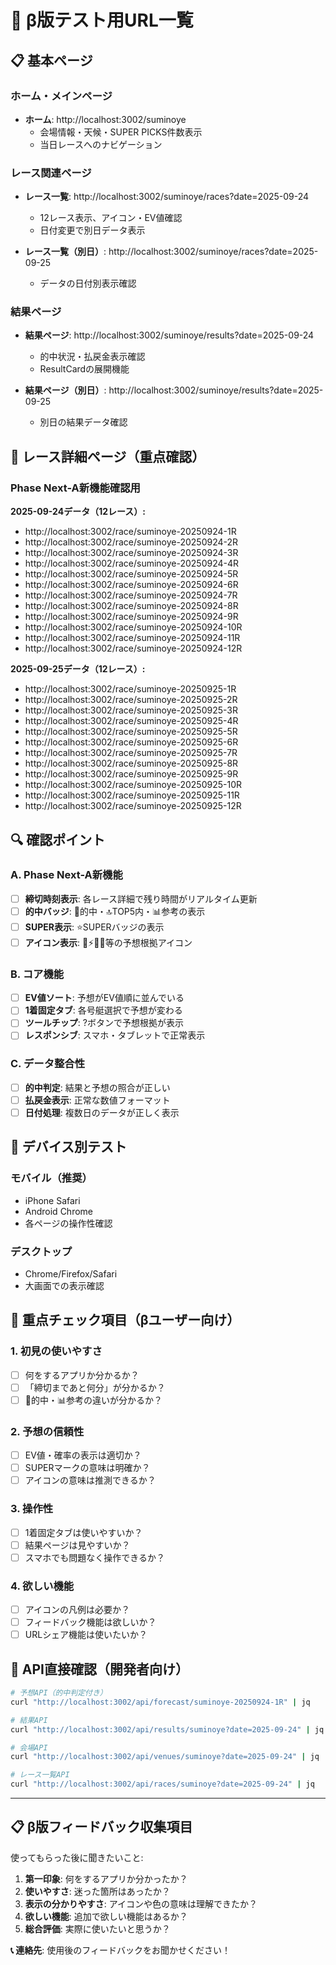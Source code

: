 # 🧪 β版テスト用URL一覧

## 📋 基本ページ

### ホーム・メインページ
- **ホーム**: http://localhost:3002/suminoye
  - 会場情報・天候・SUPER PICKS件数表示
  - 当日レースへのナビゲーション

### レース関連ページ
- **レース一覧**: http://localhost:3002/suminoye/races?date=2025-09-24
  - 12レース表示、アイコン・EV値確認
  - 日付変更で別日データ表示

- **レース一覧（別日）**: http://localhost:3002/suminoye/races?date=2025-09-25
  - データの日付別表示確認

### 結果ページ
- **結果ページ**: http://localhost:3002/suminoye/results?date=2025-09-24
  - 的中状況・払戻金表示確認
  - ResultCardの展開機能

- **結果ページ（別日）**: http://localhost:3002/suminoye/results?date=2025-09-25
  - 別日の結果データ確認

## 🎯 レース詳細ページ（重点確認）

### Phase Next-A新機能確認用

**2025-09-24データ（12レース）:**
- http://localhost:3002/race/suminoye-20250924-1R
- http://localhost:3002/race/suminoye-20250924-2R
- http://localhost:3002/race/suminoye-20250924-3R
- http://localhost:3002/race/suminoye-20250924-4R
- http://localhost:3002/race/suminoye-20250924-5R
- http://localhost:3002/race/suminoye-20250924-6R
- http://localhost:3002/race/suminoye-20250924-7R
- http://localhost:3002/race/suminoye-20250924-8R
- http://localhost:3002/race/suminoye-20250924-9R
- http://localhost:3002/race/suminoye-20250924-10R
- http://localhost:3002/race/suminoye-20250924-11R
- http://localhost:3002/race/suminoye-20250924-12R

**2025-09-25データ（12レース）:**
- http://localhost:3002/race/suminoye-20250925-1R
- http://localhost:3002/race/suminoye-20250925-2R
- http://localhost:3002/race/suminoye-20250925-3R
- http://localhost:3002/race/suminoye-20250925-4R
- http://localhost:3002/race/suminoye-20250925-5R
- http://localhost:3002/race/suminoye-20250925-6R
- http://localhost:3002/race/suminoye-20250925-7R
- http://localhost:3002/race/suminoye-20250925-8R
- http://localhost:3002/race/suminoye-20250925-9R
- http://localhost:3002/race/suminoye-20250925-10R
- http://localhost:3002/race/suminoye-20250925-11R
- http://localhost:3002/race/suminoye-20250925-12R

## 🔍 確認ポイント

### A. Phase Next-A新機能
- [ ] **締切時刻表示**: 各レース詳細で残り時間がリアルタイム更新
- [ ] **的中バッジ**: 🎯的中・🔝TOP5内・📊参考の表示
- [ ] **SUPER表示**: ⭐SUPERバッジの表示
- [ ] **アイコン表示**: 🚀⚡💨🧱等の予想根拠アイコン

### B. コア機能
- [ ] **EV値ソート**: 予想がEV値順に並んでいる
- [ ] **1着固定タブ**: 各号艇選択で予想が変わる
- [ ] **ツールチップ**: ?ボタンで予想根拠が表示
- [ ] **レスポンシブ**: スマホ・タブレットで正常表示

### C. データ整合性
- [ ] **的中判定**: 結果と予想の照合が正しい
- [ ] **払戻金表示**: 正常な数値フォーマット
- [ ] **日付処理**: 複数日のデータが正しく表示

## 📱 デバイス別テスト

### モバイル（推奨）
- iPhone Safari
- Android Chrome
- 各ページの操作性確認

### デスクトップ
- Chrome/Firefox/Safari
- 大画面での表示確認

## 🚨 重点チェック項目（βユーザー向け）

### 1. **初見の使いやすさ**
- [ ] 何をするアプリか分かるか？
- [ ] 「締切まであと何分」が分かるか？
- [ ] 🎯的中・📊参考の違いが分かるか？

### 2. **予想の信頼性**
- [ ] EV値・確率の表示は適切か？
- [ ] SUPERマークの意味は明確か？
- [ ] アイコンの意味は推測できるか？

### 3. **操作性**
- [ ] 1着固定タブは使いやすいか？
- [ ] 結果ページは見やすいか？
- [ ] スマホでも問題なく操作できるか？

### 4. **欲しい機能**
- [ ] アイコンの凡例は必要か？
- [ ] フィードバック機能は欲しいか？
- [ ] URLシェア機能は使いたいか？

## 🔗 API直接確認（開発者向け）

```bash
# 予想API（的中判定付き）
curl "http://localhost:3002/api/forecast/suminoye-20250924-1R" | jq

# 結果API
curl "http://localhost:3002/api/results/suminoye?date=2025-09-24" | jq

# 会場API
curl "http://localhost:3002/api/venues/suminoye?date=2025-09-24" | jq

# レース一覧API
curl "http://localhost:3002/api/races/suminoye?date=2025-09-24" | jq
```

---

## 📋 β版フィードバック収集項目

使ってもらった後に聞きたいこと:

1. **第一印象**: 何をするアプリか分かったか？
2. **使いやすさ**: 迷った箇所はあったか？
3. **表示の分かりやすさ**: アイコンや色の意味は理解できたか？
4. **欲しい機能**: 追加で欲しい機能はあるか？
5. **総合評価**: 実際に使いたいと思うか？

**📞 連絡先**: 使用後のフィードバックをお聞かせください！